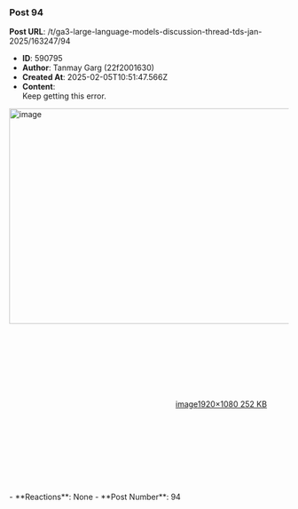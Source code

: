 ### Post 94
**Post URL**: /t/ga3-large-language-models-discussion-thread-tds-jan-2025/163247/94
- **ID**: 590795
- **Author**: Tanmay Garg (22f2001630)
- **Created At**: 2025-02-05T10:51:47.566Z
- **Content**:  
  Keep getting this error.<br>
<div class="lightbox-wrapper"><a class="lightbox" href="https://europe1.discourse-cdn.com/flex013/uploads/iitm/original/3X/a/c/ac6f9a3149c179a5053ec9bc5e5e56e1843ee49d.png" data-download-href="/uploads/short-url/oBremW6ExHDCPqKc0OjJ1DARs2V.png?dl=1" title="image" rel="noopener nofollow ugc"><img src="https://europe1.discourse-cdn.com/flex013/uploads/iitm/optimized/3X/a/c/ac6f9a3149c179a5053ec9bc5e5e56e1843ee49d_2_690x388.png" alt="image" data-base62-sha1="oBremW6ExHDCPqKc0OjJ1DARs2V" width="690" height="388" srcset="https://europe1.discourse-cdn.com/flex013/uploads/iitm/optimized/3X/a/c/ac6f9a3149c179a5053ec9bc5e5e56e1843ee49d_2_690x388.png, https://europe1.discourse-cdn.com/flex013/uploads/iitm/optimized/3X/a/c/ac6f9a3149c179a5053ec9bc5e5e56e1843ee49d_2_1035x582.png 1.5x, https://europe1.discourse-cdn.com/flex013/uploads/iitm/optimized/3X/a/c/ac6f9a3149c179a5053ec9bc5e5e56e1843ee49d_2_1380x776.png 2x" data-dominant-color="BDC8C7"><div class="meta"><svg class="fa d-icon d-icon-far-image svg-icon" aria-hidden="true"><use href="#far-image"></use></svg><span class="filename">image</span><span class="informations">1920×1080 252 KB</span><svg class="fa d-icon d-icon-discourse-expand svg-icon" aria-hidden="true"><use href="#discourse-expand"></use></svg></div></a></div>
- **Reactions**: None
- **Post Number**: 94

